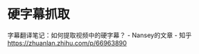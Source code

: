# 硬字幕抓取





















字幕翻译笔记：如何提取视频中的硬字幕？ \- Nansey的文章 - 知乎 https://zhuanlan.zhihu.com/p/66963890








